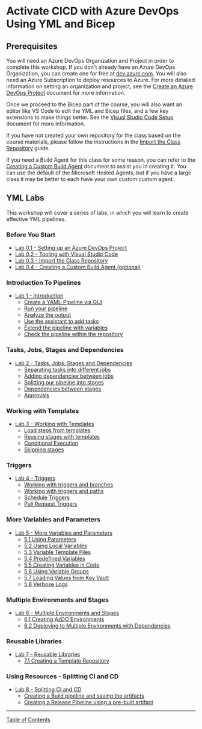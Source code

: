 # Activate CICD with Azure DevOps Using YML and Bicep

## Prerequisites

You will need an Azure DevOps Organization and Project in order to complete this workshop. If you don't already have an Azure DevOps Organization, you can create one for free at [dev.azure.com](http://dev.azure.com). You will also need an Azure Subscription to deploy resources to Azure.  For more detailed information on setting an organization and project, see the [Create an Azure DevOps Project](../setup/1-Create-Azdo-Project.md) document for more information.

Once we proceed to the Bicep part of the course, you will also want an editor like VS Code to edit the YML and Bicep files, and a few key extensions to make things better. See the [Visual Studio Code Setup](../setup//3-Visual-Studio-Code.md) document for more information.

If you have not created your own repository for the class based on the course materials, please follow the instructions in the [Import the Class Repository](../setup/3-Clone-Repo.md) guide.

If you need a Build Agent for this class for some reason, you can refer to the [Creating a Custom Build Agent](../build-agents/desktop-runner/readme.md) document to assist you in creating it. You can use the default of the Microsoft Hosted Agents, but if you have a large class it may be better to each have your own custom custom agent.

## YML Labs

This workshop will cover a series of labs, in which you will learn to create effective YML pipelines.

### Before You Start

* [Lab 0.1 - Setting up an Azure DevOps Project](../setup/1-Create-Azdo-Project.md)
* [Lab 0.2 - Tooling with Visual Studio Code](../setup/3-Visual-Studio-Code.md)
* [Lab 0.3 - Import the Class Repository](../setup/3-Clone-Repo.md)
* [Lab 0.4 - Creating a Custom Build Agent (optional)](../build-agents/desktop-runner/readme.md)

### Introduction To Pipelines

* [Lab 1 - Introduction](./01_Starter/readme.md)
  * [Create a YAML-Pipeline via GUI](./01_Starter/readme.md#exercise-11-create-a-yaml-pipeline-via-gui)
  * [Run your pipeline](./01_Starter/readme.md#exercise-12-run-your-pipeline)
  * [Analyze the output](./01_Starter/readme.md#exercise-13-analyze-the-output)
  * [Use the assistant to add tasks](./01_Starter/readme.md#exercise-14-use-the-assistant-to-add-tasks)
  * [Extend the pipeline with variables](./01_Starter/readme.md#exercise-15-extend-your-pipeline-with-variables)
  * [Check the pipeline within the repository](./01_Starter/readme.md#exercise-16-check-the-pipeline-within-your-repository)

### Tasks, Jobs, Stages and Dependencies
  
* [Lab 2 - Tasks, Jobs, Stages and Dependencies](./02_Stages/readme.md)
  * [Separating tasks into different jobs](./02_Stages/readme.md#exercise-21-separating-tasks-into-different-jobs)
  * [Adding dependencies between jobs](./02_Stages/readme.md#exercise-22-adding-dependencies-between-jobs)
  * [Splitting our pipeline into stages](./02_Stages/readme.md#exercise-23-splitting-our-pipeline-into-stages)
  * [Dependencies between stages](./02_Stages/readme.md#exercise-24-adding-dependencies-between-jobs-and-stages)
  * [Approvals](./02_Stages/readme.md#exercise-25-approvals)

### Working with Templates

* [Lab 3 - Working with Templates](./03_Templates/readme.md)
  * [Load steps from templates](./03_Templates/readme.md#exercise-31-load-steps-from-templates)
  * [Reusing stages with templates](./03_Templates/readme.md#exercise-32-reusing-stages-with-templates)
  * [Conditional Execution](./03_Templates/readme.md#exercise-33-conditions)
  * [Skipping stages](labs/lab3/lab3.md#exercise-34-skipping-stages)

### Triggers
  
* [Lab 4 - Triggers](./04_Triggers/readme.md)
  * [Working with triggers and branches](./04_Triggers/readme.md#exercise-4-1-working-with-triggers-and-branches)
  * [Working with triggers and paths](./04_Triggers/readme.md#exercise-42-working-with-triggers-and-path)
  * [Schedule Triggers](./04_Triggers/readme.md#exercise-43-scheduled-trigger)
  * [Pull Request Triggers](./04_Triggers/readme.md#exercise-44-pull-request-triggers)

### More Variables and Parameters

* [Lab 5 - More Variables and Parameters](./05_Variables/readme.md)
  * [5.1 Using Parameters](./05_Variables/readme.md#exercise-51-using-parameters)
  * [5.2 Using Local Variables](./05_Variables/readme.md#exercise-52-local-variables)
  * [5.3 Variable Template Files](./05_Variables/readme.md#exercise-53-variable-template-files)
  * [5.4 Predefined Variables](./05_Variables/readme.md#exercise-54-predefined-variables)
  * [5.5 Creating Variables in Code](./05_Variables/readme.md#exercise-55-creating-variables-in-code)
  * [5.6 Using Variable Groups](./05_Variables/readme.md#exercise-56-using-variable-groups)
  * [5.7 Loading Values from Key Vault](./05_Variables/readme.md#exercise-57-loading-values-from-key-vault)
  * [5.8 Verbose Logs](./05_Variables/readme.md#exercise-58-verbose-logs)

### Multiple Environments and Stages

* [Lab 6 - Multiple Environments and Stages](./06_Environments/readme.md)
  * [6.1 Creating AzDO Environments](./06_Environments/readme.md#exercise-61-creating-azdo-environments)
  * [6.2 Deploying to Multiple Environments with Dependencies](./06_Environments/readme.md#exercise-62-deploying-to-multiple-environments-with-dependencies)

### Reusable Libraries

* [Lab 7 - Reusable Libraries](./07_TemplateRepository/readme.md)
  * [7.1 Creating a Template Repository](./07_TemplateRepository/readme.md#exercise-71-creating-a-template-repository)

### Using Resources - Splitting CI and CD

* [Lab 8 - Splitting CI and CD](./08_Split_CI_CD/readme.md)
  * [Creating a Build pipeline and saving the artifacts](./08_Split_CI_CD/readme.md#exercise-81-build-pipelines-and-artifacts)
  * [Creating a Release Pipeline using a pre-built artifact](./08_Split_CI_CD/readme.md#exercise-82-working-with-build-artifacts)

---

[Table of Contents](../../readme.md)